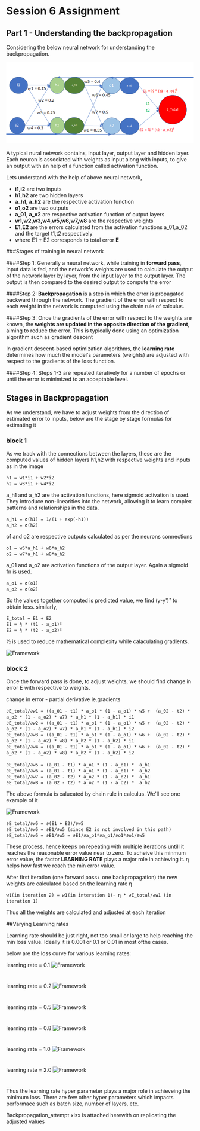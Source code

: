 # Session 6 Assignment

## Part 1 - Understanding the backpropagation

Considering the below neural network for understanding the backpropagation.

![Framework](./imgs/img.png)

A typical nural network contains, input layer, output layer and hidden layer. 
Each neuron is associated with weights as input along with inputs, to give an 
output with an help of a function called activation function.

Lets understand with the help of above neural network,

- **i1,i2** are two inputs
- **h1,h2** are two hidden layers
- **a_h1, a_h2** are the respective activation function
- **o1,o2** are two outputs
- **a_01, a_o2** are respective activation function of output layers
- **w1,w2,w3,w4,w5,w6,w7,w8** are the respective weights
- **E1,E2** are the errors calculated from the activation functions a_01,a_02 and the target t1,t2 respectively
- where E1 + E2 corresponds to total error **E**

###Stages of training in neural network

####Step 1:
Generally a neural network, while training in **forward pass**, input data is fed,
and the network's weights are used to calculate the output of the network layer by layer, 
from the input layer to the output layer. 
The output is then compared to the desired output to compute the error

####Step 2:
**Backpropagation** is a step in which  the error is propagated backward through the network.
The gradient of the error with respect to each weight in the network is computed using the chain rule of calculus.

####Step 3:
Once the gradients of the error with respect to the weights are known, the **weights are updated in the 
opposite direction of the gradient**, aiming to reduce the error. This is typically done using an optimization algorithm 
such as gradient descent

In gradient descent-based optimization algorithms, the **learning rate** determines how much the model's parameters 
(weights) are adjusted with respect to the gradients of the loss function.

####Step 4:
Steps 1-3 are repeated iteratively for a number of epochs or until the error is minimized to an acceptable level.


## Stages in Backpropagation

As we understand, we have to adjust weights from the direction of estimated error to inputs, below are the stage by stage formulas for estimating it

### block 1

As we track with the connections between the layers, these are the computed values of hidden layers h1,h2 with respective weights and inputs as in the image

```
h1 = w1*i1 + w2*i2
h2 = w3*i1 + w4*i2
```
a_h1 and a_h2 are the activation functions, here sigmoid activation is used.
They introduce non-linearities into the network, allowing it to learn complex patterns and relationships in the data.

```
a_h1 = σ(h1) = 1/(1 + exp(-h1))
a_h2 = σ(h2)
```
o1 and o2 are respective outputs calculated as per the neurons connections
```
o1 = w5*a_h1 + w6*a_h2
o2 = w7*a_h1 + w8*a_h2
````
a_01 and a_o2 are activation functions of the output layer. Again a sigmoid fn is used.
```
a_o1 = σ(o1)
a_o2 = σ(o2)
```
So the values together computed is predicted value, we find (y-y')² to obtain loss.
similarly, 
```
E_total = E1 + E2
E1 = ½ * (t1 - a_o1)²
E2 = ½ * (t2 - a_o2)²
```
½ is used to reduce mathematical complexity while calaculating gradients.

![Framework](.\part1\imgs\exp.png)

### block 2
Once the forward pass is done, to adjust weights, we should find change in error E with respective to weights.

change in error - partial derivative ie.gradients
```
∂E_total/∂w1 = ((a_01 - t1) * a_o1 * (1 - a_o1) * w5 +  (a_02 - t2) * a_o2 * (1 - a_o2) * w7) * a_h1 * (1 - a_h1) * i1
∂E_total/∂w2 = ((a_01 - t1) * a_o1 * (1 - a_o1) * w5 +  (a_02 - t2) * a_o2 * (1 - a_o2) * w7) * a_h1 * (1 - a_h1) * i2
∂E_total/∂w3 = ((a_01 - t1) * a_o1 * (1 - a_o1) * w6 +  (a_02 - t2) * a_o2 * (1 - a_o2) * w8) * a_h2 * (1 - a_h2) * i1
∂E_total/∂w4 = ((a_01 - t1) * a_o1 * (1 - a_o1) * w6 +  (a_02 - t2) * a_o2 * (1 - a_o2) * w8) * a_h2 * (1 - a_h2) * i2

∂E_total/∂w5 = (a_01 - t1) * a_o1 * (1 - a_o1) *  a_h1
∂E_total/∂w6 = (a_01 - t1) * a_o1 * (1 - a_o1) *  a_h2
∂E_total/∂w7 = (a_02 - t2) * a_o2 * (1 - a_o2) *  a_h1
∂E_total/∂w8 = (a_02 - t2) * a_o2 * (1 - a_o2) *  a_h2
```

The above formula is calucated by chain rule in calculus. We'll see one example of it

![Framework](.\imgs\eexp.jpg)

```
∂E_total/∂w5 = ∂(E1 + E2)/∂w5
∂E_total/∂w5 = ∂E1/∂w5 (since E2 is not involved in this path)
∂E_total/∂w5 = ∂E1/∂w5 = ∂E1/∂a_o1*∂a_o1/∂o1*∂o1/∂w5
```

These process, hence keeps on repeating with multiple iterations untill it reaches the reasonable error value near to zero.
To acheive this minmum error value, the factor **LEARNING RATE** plays a major role in achieving it.
η helps how fast we reach the min error value.

After first iteration (one forward pass+ one backpropagation) the new weights are calculated based on the learning rate η 

```
w1(in iteration 2) = w1(in interation 1)- η * ∂E_total/∂w1 (in iteration 1)
```

Thus all the weights are calculated and adjusted at each iteration

##Varying Learning rates

Learning rate should be just right, not too small or large to help reaching the min loss value.
Ideally it is 0.001 or 0.1 or 0.01 in most ofthe cases.

below are the loss curve for various learning rates:

learning rate = 0.1
![Framework](.\imgs\n0point1.png)
#
learning rate = 0.2
![Framework](.\imgs\n0point2.png)
#
learning rate = 0.5
![Framework](.\imgs\n0point5.png)
#
learning rate = 0.8
![Framework](.\imgs\n0point8.png)
#
learning rate = 1.0
![Framework](.\imgs\n1.png)
#
learning rate = 2.0
![Framework](.\imgs\n2.png)
#

Thus the learning rate hyper parameter plays a major role in achieveing the minimum loss. There are few other hyper parameters which impacts performace such as batch size, number of layers, etc.

Backpropagation_attempt.xlsx is attached herewith on replicating the adjusted values